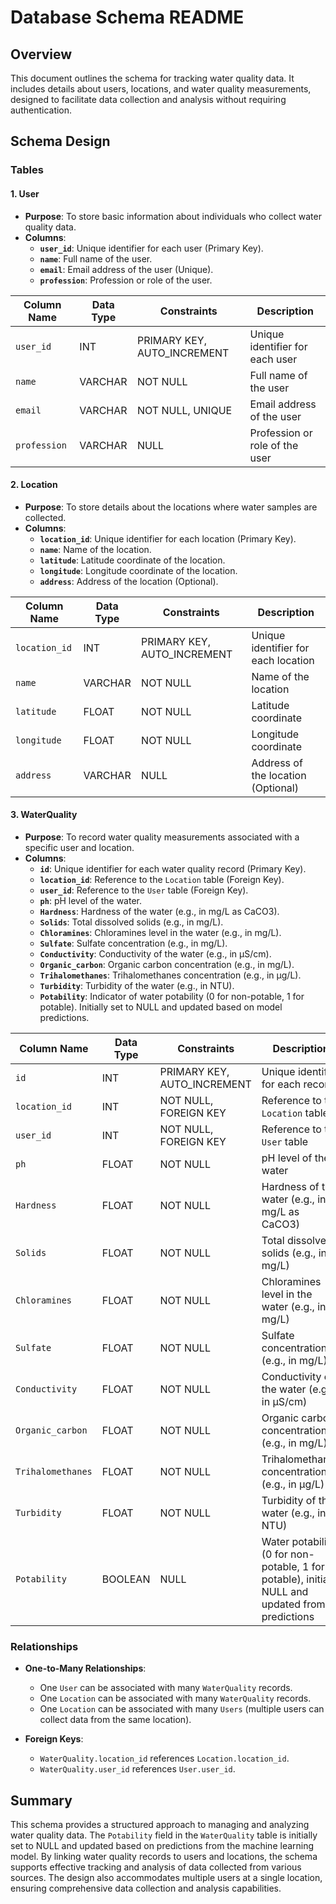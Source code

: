# Database Schema README

## Overview

This document outlines the schema for tracking water quality data. It includes details about users, locations, and water quality measurements, designed to facilitate data collection and analysis without requiring authentication.

## Schema Design

### Tables

#### **1. User**

- **Purpose**: To store basic information about individuals who collect water quality data.
- **Columns**:
  - **`user_id`**: Unique identifier for each user (Primary Key).
  - **`name`**: Full name of the user.
  - **`email`**: Email address of the user (Unique).
  - **`profession`**: Profession or role of the user.

| Column Name | Data Type | Constraints                | Description                       |
|-------------|-----------|----------------------------|-----------------------------------|
| `user_id`   | INT       | PRIMARY KEY, AUTO_INCREMENT | Unique identifier for each user   |
| `name`      | VARCHAR   | NOT NULL                   | Full name of the user             |
| `email`     | VARCHAR   | NOT NULL, UNIQUE           | Email address of the user         |
| `profession`| VARCHAR   | NULL                       | Profession or role of the user    |

#### **2. Location**

- **Purpose**: To store details about the locations where water samples are collected.
- **Columns**:
  - **`location_id`**: Unique identifier for each location (Primary Key).
  - **`name`**: Name of the location.
  - **`latitude`**: Latitude coordinate of the location.
  - **`longitude`**: Longitude coordinate of the location.
  - **`address`**: Address of the location (Optional).

| Column Name | Data Type | Constraints                | Description                         |
|-------------|-----------|----------------------------|-------------------------------------|
| `location_id`| INT       | PRIMARY KEY, AUTO_INCREMENT | Unique identifier for each location |
| `name`      | VARCHAR   | NOT NULL                   | Name of the location                |
| `latitude`  | FLOAT     | NOT NULL                   | Latitude coordinate                 |
| `longitude` | FLOAT     | NOT NULL                   | Longitude coordinate                |
| `address`   | VARCHAR   | NULL                       | Address of the location (Optional)  |

#### **3. WaterQuality**

- **Purpose**: To record water quality measurements associated with a specific user and location.
- **Columns**:
  - **`id`**: Unique identifier for each water quality record (Primary Key).
  - **`location_id`**: Reference to the `Location` table (Foreign Key).
  - **`user_id`**: Reference to the `User` table (Foreign Key).
  - **`ph`**: pH level of the water.
  - **`Hardness`**: Hardness of the water (e.g., in mg/L as CaCO3).
  - **`Solids`**: Total dissolved solids (e.g., in mg/L).
  - **`Chloramines`**: Chloramines level in the water (e.g., in mg/L).
  - **`Sulfate`**: Sulfate concentration (e.g., in mg/L).
  - **`Conductivity`**: Conductivity of the water (e.g., in µS/cm).
  - **`Organic_carbon`**: Organic carbon concentration (e.g., in mg/L).
  - **`Trihalomethanes`**: Trihalomethanes concentration (e.g., in µg/L).
  - **`Turbidity`**: Turbidity of the water (e.g., in NTU).
  - **`Potability`**: Indicator of water potability (0 for non-potable, 1 for potable). Initially set to NULL and updated based on model predictions.

| Column Name         | Data Type | Constraints                | Description                                  |
|---------------------|-----------|----------------------------|----------------------------------------------|
| `id`                | INT       | PRIMARY KEY, AUTO_INCREMENT | Unique identifier for each record            |
| `location_id`       | INT       | NOT NULL, FOREIGN KEY      | Reference to the `Location` table            |
| `user_id`           | INT       | NOT NULL, FOREIGN KEY      | Reference to the `User` table                |
| `ph`                | FLOAT     | NOT NULL                   | pH level of the water                        |
| `Hardness`          | FLOAT     | NOT NULL                   | Hardness of the water (e.g., in mg/L as CaCO3) |
| `Solids`            | FLOAT     | NOT NULL                   | Total dissolved solids (e.g., in mg/L)       |
| `Chloramines`       | FLOAT     | NOT NULL                   | Chloramines level in the water (e.g., in mg/L)|
| `Sulfate`           | FLOAT     | NOT NULL                   | Sulfate concentration (e.g., in mg/L)        |
| `Conductivity`      | FLOAT     | NOT NULL                   | Conductivity of the water (e.g., in µS/cm)    |
| `Organic_carbon`    | FLOAT     | NOT NULL                   | Organic carbon concentration (e.g., in mg/L) |
| `Trihalomethanes`   | FLOAT     | NOT NULL                   | Trihalomethanes concentration (e.g., in µg/L)|
| `Turbidity`         | FLOAT     | NOT NULL                   | Turbidity of the water (e.g., in NTU)        |
| `Potability`        | BOOLEAN   | NULL                       | Water potability (0 for non-potable, 1 for potable), initially NULL and updated from predictions |

### Relationships

- **One-to-Many Relationships**:
  - One `User` can be associated with many `WaterQuality` records.
  - One `Location` can be associated with many `WaterQuality` records.
  - One `Location` can be associated with many `Users` (multiple users can collect data from the same location).

- **Foreign Keys**:
  - `WaterQuality.location_id` references `Location.location_id`.
  - `WaterQuality.user_id` references `User.user_id`.

## Summary

This schema provides a structured approach to managing and analyzing water quality data. The `Potability` field in the `WaterQuality` table is initially set to NULL and updated based on predictions from the machine learning model. By linking water quality records to users and locations, the schema supports effective tracking and analysis of data collected from various sources. The design also accommodates multiple users at a single location, ensuring comprehensive data collection and analysis capabilities.
